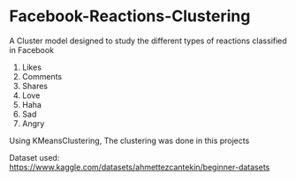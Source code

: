 # Facebook-Reactions-Clustering
A Cluster model designed to study the different types of reactions classified in Facebook
1. Likes
2. Comments
3. Shares
4. Love
5. Haha
6. Sad
7. Angry

Using KMeansClustering, The clustering was done in this projects

Dataset used: https://www.kaggle.com/datasets/ahmettezcantekin/beginner-datasets
